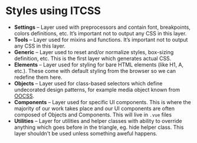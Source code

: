 # Styles using ITCSS

* **Settings** – Layer used with preprocessors and contain font, breakpoints, colors definitions, etc. It’s important not to output any CSS in this layer.
* **Tools** – Layer used for mixins and functions. It’s important not to output any CSS in this layer.
* **Generic** – Layer used to reset and/or normalize styles, box-sizing definition, etc. This is the first layer which generates actual CSS.
* **Elements** – Layer used for styling for bare HTML elements (like H1, A, etc.). These come with default styling from the browser so we can redefine them here.
* **Objects** – Layer used for class-based selectors which define undecorated design patterns, for example media object known from [OOCSS](http://oocss.org/).
* **Components** – Layer used for specific UI components. This is where the majority of our work takes place and our UI components are often composed of Objects and Components. This will live in `.vue` files
* **Utilities** – Layer for utilities and helper classes with ability to override anything which goes before in the triangle, eg. hide helper class. This layer shouldn't be used unless something aweful happens.
